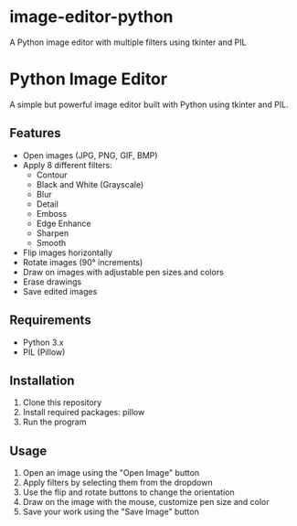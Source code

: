 # image-editor-python
A Python image editor with multiple filters using tkinter and PIL

# Python Image Editor

A simple but powerful image editor built with Python using tkinter and PIL.

## Features

- Open images (JPG, PNG, GIF, BMP)
- Apply 8 different filters:
  - Contour
  - Black and White (Grayscale)
  - Blur
  - Detail
  - Emboss
  - Edge Enhance
  - Sharpen
  - Smooth
- Flip images horizontally
- Rotate images (90° increments)
- Draw on images with adjustable pen sizes and colors
- Erase drawings
- Save edited images

## Requirements

- Python 3.x
- PIL (Pillow)

## Installation

1. Clone this repository
2. Install required packages: pillow
3. Run the program

## Usage

1. Open an image using the "Open Image" button
2. Apply filters by selecting them from the dropdown
3. Use the flip and rotate buttons to change the orientation
4. Draw on the image with the mouse, customize pen size and color
5. Save your work using the "Save Image" button
